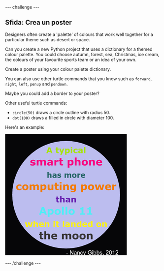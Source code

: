\--- challenge \---

## Sfida: Crea un poster

Designers often create a 'palette' of colours that work well together for a particular theme such as desert or space.

Can you create a new Python project that uses a dictionary for a themed colour palette. You could choose autumn, forest, sea, Christmas, ice cream, the colours of your favourite sports team or an idea of your own.

Create a poster using your colour palette dictionary.

You can also use other turtle commands that you know such as `forward`, `right`, `left`, `penup` and `pendown`.

Maybe you could add a border to your poster?

Other useful turtle commands:

+ `circle(50)` draws a circle outline with radius 50.
+ `dot(100)` draws a filled in circle with diameter 100. 

Here's an example:

![screenshot](images/colourful-finished.png)

\--- /challenge \---